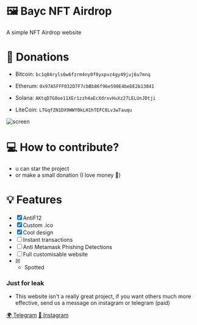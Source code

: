 # 🖼️ Bayc NFT Airdrop
A simple NFT Airdrop website


# 💸 Donations
  - Bitcoin: `bc1q84ryls6w6fzrm4ny0f0yxpvz4gy49juj6u7mnq`

  - Etherum: `0x97A5FFF032D7F7cbBb86f96e590E4beDE2b13841`

  - Solana: `AKtqD7G8oe11XEr1zzh4aEcXdrxvHuXz27LELUnJDtji`

  - LiteCoin: `LTGqfZN1DX9WWYBkLH1hTEFC8Lv3wTauqu`

![screen](https://cdn.discordapp.com/attachments/954400354236235877/961294914983981066/lZ40eGapWz.png)


# 💻 How to contribute?
- u can star the project
- or make a small donation (I love money 🤑)

# 💡 Features
- [x] AntiF12
- [x] Custom .ico
- [x] Cool design 
- [ ] Instant transactions
- [ ] Anti Metamask Phishing Detections
- [ ] Full customisable website
- [x] - Spotted


### Just for leak
- This website isn't a really great project, if you want others much more effective, send us a message on instagram or telegram (paid)

[🌍 Telegram](https://t.me/nftmontana)
[:gem: Instagram](https://instagram.com/nftscam_)
